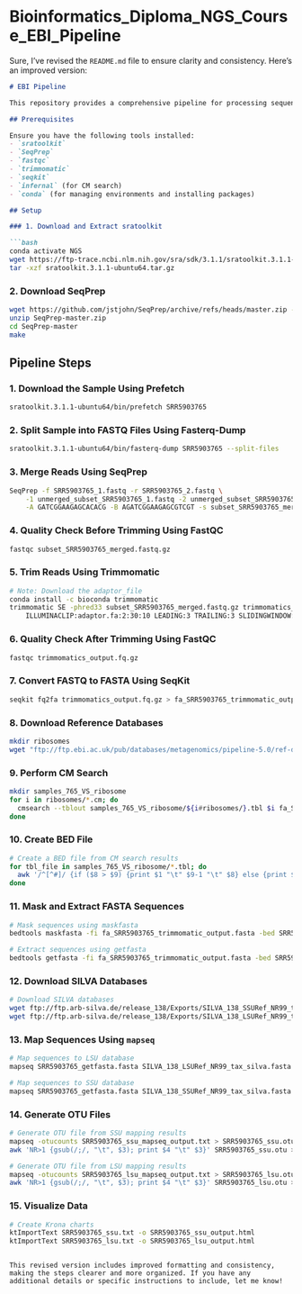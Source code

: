 # Bioinformatics_Diploma_NGS_Course_EBI_Pipeline
Sure, I’ve revised the `README.md` file to ensure clarity and consistency. Here’s an improved version:

```markdown
# EBI Pipeline

This repository provides a comprehensive pipeline for processing sequencing data using various bioinformatics tools. Follow the steps below to successfully download, process, and visualize your sequencing data.

## Prerequisites

Ensure you have the following tools installed:
- `sratoolkit`
- `SeqPrep`
- `fastqc`
- `trimmomatic`
- `seqkit`
- `infernal` (for CM search)
- `conda` (for managing environments and installing packages)

## Setup

### 1. Download and Extract sratoolkit

```bash
conda activate NGS
wget https://ftp-trace.ncbi.nlm.nih.gov/sra/sdk/3.1.1/sratoolkit.3.1.1-ubuntu64.tar.gz
tar -xzf sratoolkit.3.1.1-ubuntu64.tar.gz
```

### 2. Download SeqPrep

```bash
wget https://github.com/jstjohn/SeqPrep/archive/refs/heads/master.zip -O SeqPrep-master.zip
unzip SeqPrep-master.zip
cd SeqPrep-master
make
```

## Pipeline Steps

### 1. Download the Sample Using Prefetch

```bash
sratoolkit.3.1.1-ubuntu64/bin/prefetch SRR5903765
```

### 2. Split Sample into FASTQ Files Using Fasterq-Dump

```bash
sratoolkit.3.1.1-ubuntu64/bin/fasterq-dump SRR5903765 --split-files
```

### 3. Merge Reads Using SeqPrep

```bash
SeqPrep -f SRR5903765_1.fastq -r SRR5903765_2.fastq \
    -1 unmerged_subset_SRR5903765_1.fastq -2 unmerged_subset_SRR5903765_2.fastq \
    -A GATCGGAAGAGCACACG -B AGATCGGAAGAGCGTCGT -s subset_SRR5903765_merged.fastq.gz
```

### 4. Quality Check Before Trimming Using FastQC

```bash
fastqc subset_SRR5903765_merged.fastq.gz
```

### 5. Trim Reads Using Trimmomatic

```bash
# Note: Download the adaptor_file
conda install -c bioconda trimmomatic
trimmomatic SE -phred33 subset_SRR5903765_merged.fastq.gz trimmomatics_output.fq.gz \
    ILLUMINACLIP:adaptor.fa:2:30:10 LEADING:3 TRAILING:3 SLIDINGWINDOW:4:15 MINLEN:36
```

### 6. Quality Check After Trimming Using FastQC

```bash
fastqc trimmomatics_output.fq.gz
```

### 7. Convert FASTQ to FASTA Using SeqKit

```bash
seqkit fq2fa trimmomatics_output.fq.gz > fa_SRR5903765_trimmomatic_output.fasta
```

### 8. Download Reference Databases

```bash
mkdir ribosomes
wget "ftp://ftp.ebi.ac.uk/pub/databases/metagenomics/pipeline-5.0/ref-dbs/rfam_models/other_models/*.cm" -P ribosomes
```

### 9. Perform CM Search

```bash
mkdir samples_765_VS_ribosome
for i in ribosomes/*.cm; do
  cmsearch --tblout samples_765_VS_ribosome/${i#ribosomes/}.tbl $i fa_SRR5903765_trimmomatic_output.fasta
done
```

### 10. Create BED File

```bash
# Create a BED file from CM search results
for tbl_file in samples_765_VS_ribosome/*.tbl; do
  awk '/^[^#]/ {if ($8 > $9) {print $1 "\t" $9-1 "\t" $8} else {print $1 "\t" $8-1 "\t" $9}}' "$tbl_file" >> SRR5903765_combined.bed
done
```

### 11. Mask and Extract FASTA Sequences

```bash
# Mask sequences using maskfasta
bedtools maskfasta -fi fa_SRR5903765_trimmomatic_output.fasta -bed SRR5903765_combined.bed -fo SRR5903765_maskfasta.fasta

# Extract sequences using getfasta
bedtools getfasta -fi fa_SRR5903765_trimmomatic_output.fasta -bed SRR5903765_combined.bed -fo SRR5903765_getfasta.fasta
```

### 12. Download SILVA Databases

```bash
# Download SILVA databases
wget ftp://ftp.arb-silva.de/release_138/Exports/SILVA_138_SSURef_NR99_tax_silva.fasta
wget ftp://ftp.arb-silva.de/release_138/Exports/SILVA_138_LSURef_NR99_tax_silva.fasta
```

### 13. Map Sequences Using `mapseq`

```bash
# Map sequences to LSU database
mapseq SRR5903765_getfasta.fasta SILVA_138_LSURef_NR99_tax_silva.fasta slv_lsu_filtered2.txt > SRR5903765_lsu_mapseq_output.txt

# Map sequences to SSU database
mapseq SRR5903765_getfasta.fasta SILVA_138_SSURef_NR99_tax_silva.fasta slv_ssu_filtered2.txt > SRR5903765_ssu_mapseq_output.txt
```

### 14. Generate OTU Files

```bash
# Generate OTU file from SSU mapping results
mapseq -otucounts SRR5903765_ssu_mapseq_output.txt > SRR5903765_ssu.otu
awk 'NR>1 {gsub(/;/, "\t", $3); print $4 "\t" $3}' SRR5903765_ssu.otu > SRR5903765_ssu.txt

# Generate OTU file from LSU mapping results
mapseq -otucounts SRR5903765_lsu_mapseq_output.txt > SRR5903765_lsu.otu
awk 'NR>1 {gsub(/;/, "\t", $3); print $4 "\t" $3}' SRR5903765_lsu.otu > SRR5903765_lsu.txt
```

### 15. Visualize Data

```bash
# Create Krona charts
ktImportText SRR5903765_ssu.txt -o SRR5903765_ssu_output.html
ktImportText SRR5903765_lsu.txt -o SRR5903765_lsu_output.html
```
```

This revised version includes improved formatting and consistency, making the steps clearer and more organized. If you have any additional details or specific instructions to include, let me know!

